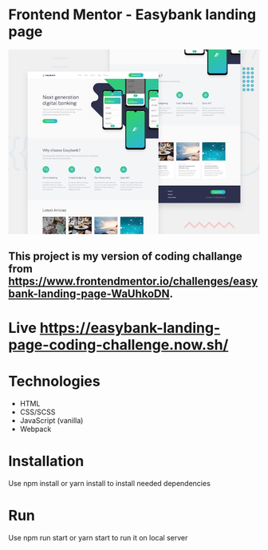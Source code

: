 # Frontend Mentor - Easybank landing page
![Design preview for the Easybank landing page coding challenge](./design/desktop-preview.jpg)

## This project is my version of coding challange from https://www.frontendmentor.io/challenges/easybank-landing-page-WaUhkoDN.

# Live https://easybank-landing-page-coding-challenge.now.sh/

# Technologies
* HTML
* CSS/SCSS
* JavaScript (vanilla)
* Webpack

# Installation
Use npm install or yarn install to install needed dependencies

# Run
Use npm run start or yarn start to run it on local server

